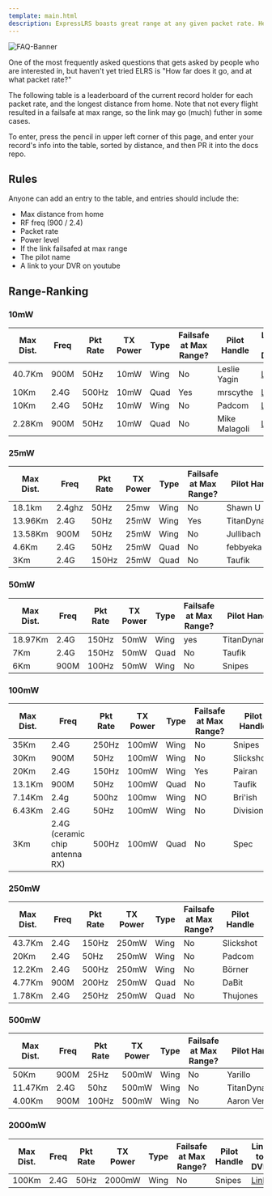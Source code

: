 ```yaml
---
template: main.html
description: ExpressLRS boasts great range at any given packet rate. Here's what others reached with their aircrafts.
---
```


![FAQ-Banner](https://raw.githubusercontent.com/ExpressLRS/ExpressLRS-hardware/master/img/community.png)

One of the most frequently asked questions that gets asked by people who are interested in, but haven't yet tried ELRS is "How far does it go, and at what packet rate?"

The following table is a leaderboard of the current record holder for each packet rate, and the longest distance from home. Note that not every flight resulted in a failsafe at max range, so the link may go (much) futher in some cases.

To enter, press the pencil in upper left corner of this page, and enter your record's info into the table, sorted by distance, and then PR it into the docs repo.

## Rules
Anyone can add an entry to the table, and entries should include the:

- Max distance from home
- RF freq (900 / 2.4)
- Packet rate
- Power level
- If the link failsafed at max range
- The pilot name
- A link to your DVR on youtube

## Range-Ranking

### 10mW
| Max Dist. | Freq | Pkt Rate | TX Power | Type | Failsafe at Max Range? | Pilot Handle | Link to DVR |
| ---- | -------- | -------- | --------- | --------- | ---------------------- | ------------ | ----------- |
| 40.7Km | 900M | 50Hz | 10mW | Wing | No | Leslie Yagin | [Link](https://www.youtube.com/watch?v=HRqTklpWDIM) |
| 10Km | 2.4G | 500Hz | 10mW | Quad | Yes | mrscythe | [Link](https://youtu.be/IpiPEZrCGtg) |
| 10Km | 2.4G | 50Hz | 10mW |  Wing| No | Padcom | [Link](https://www.youtube.com/watch?v=8Xm_bNlywQA) |
| 2.28Km | 900M | 50Hz | 10mW | Quad | No | Mike Malagoli | [Link](https://www.youtube.com/watch?v=qi4OygUAZxA&t=75s) |


### 25mW
| Max Dist. | Freq | Pkt Rate | TX Power | Type | Failsafe at Max Range? | Pilot Handle | Link to DVR |
| ---- | -------- | -------- | --------- | --------- | ---------------------- | ------------ | ----------- |
| 18.1km | 2.4ghz | 50Hz | 25mw | Wing | No | Shawn U | [Link](https://youtu.be/zxnUFy3WBsc) |
| 13.96Km | 2.4G | 50Hz | 25mW | Wing | Yes | TitanDynamics | [Link](https://www.youtube.com/watch?v=LPDKBW9XNKM) |
| 13.58Km | 900M | 50Hz | 25mW | Wing | No | Jullibach | [Link](https://youtu.be/gZ8q5DAIrtE) |
| 4.6Km | 2.4G | 50Hz | 25mW | Quad | No | febbyeka | [Link](https://www.youtube.com/watch?v=jtiu6GdsKhA) |
| 3Km | 2.4G | 150Hz | 25mW | Quad | No | Taufik | [Link](https://www.youtube.com/watch?v=vG_hxHndXdI&ab_channel=CauSiang) |

### 50mW
| Max Dist. | Freq | Pkt Rate | TX Power | Type | Failsafe at Max Range? | Pilot Handle | Link to DVR |
| ---- | -------- | -------- | --------- | --------- | ---------------------- | ------------ | ----------- |
| 18.97Km| 2.4G | 150Hz | 50mW | Wing | yes | TitanDynamics | [Link](https://www.youtube.com/watch?v=LPDKBW9XNKM) |
| 7Km | 2.4G | 150Hz | 50mW | Quad | No | Taufik | [Link](https://youtu.be/bUlUGCup48I) |
| 6Km | 900M | 100Hz | 50mW | Wing | No | Snipes | [Link](https://youtu.be/kN89mINbmQc?t=58) |

### 100mW
| Max Dist. | Freq | Pkt Rate | TX Power | Type | Failsafe at Max Range? | Pilot Handle | Link to DVR |
| ---- | -------- | -------- | --------- | --------- | ---------------------- | ------------ | ----------- |
| 35Km | 2.4G | 250Hz | 100mW | Wing | No | Snipes | [Link](https://youtu.be/dBmTRhgVcyY) |
| 30Km | 900M | 50Hz | 100mW | Wing | No | Slickshot | [Link](https://www.youtube.com/watch?v=PpJuhhFvYpM&t) |
| 20Km | 2.4G | 150Hz | 100mW | Wing | Yes | Pairan | [Link](https://youtu.be/B9-AItJ9WS0) |
| 13.1Km | 900M | 50Hz | 100mW | Quad | No | Taufik | [Link](https://youtu.be/Thrz9QuZGWE) |
| 7.14Km | 2.4g | 500hz | 100mw | Wing | NO | Bri'ish | [Link](https://youtu.be/FsQiL0LYnaY) |
| 6.43Km | 2.4G | 50Hz | 100mW | Wing | No | DivisionRc | [Link](https://youtu.be/3VAJ14y0ZIY) |
| 3Km | 2.4G (ceramic chip antenna RX) | 500Hz | 100mW | Quad | No | Spec | [Link](https://www.youtube.com/watch?v=kfa6ugX46n8)

### 250mW
| Max Dist. | Freq | Pkt Rate | TX Power | Type | Failsafe at Max Range? | Pilot Handle | Link to DVR |
| ---- | -------- | -------- | --------- | --------- | ---------------------- | ------------ | ----------- |
| 43.7Km | 2.4G | 150Hz | 250mW | Wing | No | Slickshot | [Link](https://www.youtube.com/watch?v=Fidq5O3IvZs) |
| 20Km | 2.4G | 50Hz | 250mW | Wing | No | Padcom | [Link](https://www.youtube.com/watch?v=Fu0fHgSrOqw) |
| 12.2Km | 2.4G | 500Hz | 250mW | Wing | No | Börner | [Link](https://youtu.be/GUUngM6NcAg) |
| 4.77Km | 900M | 200Hz | 250mW | Quad | No | DaBit | [Link](https://www.youtube.com/watch?v=k0lY0XwB6Ko) |
| 1.78Km | 2.4G | 250Hz | 250mW | Quad | No | Thujones | [Link](https://www.youtube.com/watch?v=jhWQvomcCLU) |

### 500mW
| Max Dist. | Freq | Pkt Rate | TX Power | Type | Failsafe at Max Range? | Pilot Handle | Link to DVR |
| ---- | -------- | -------- | --------- | --------- | ---------------------- | ------------ | ----------- |
| 50Km | 900M | 25Hz | 500mW | Wing | No | Yarillo | [Link](https://youtu.be/EJeTSvX5jrA) |
| 11.47Km | 2.4G | 50hz | 500mW | Wing | No | TitanDynamics | [Link](https://www.youtube.com/watch?v=LPDKBW9XNKM) |
| 4.00Km | 900M | 100Hz | 500mW | Wing | No | Aaron Vergara | [Link](https://www.youtube.com/watch?v=o_DbErp85cQ) |

### 2000mW
| Max Dist. | Freq | Pkt Rate | TX Power | Type | Failsafe at Max Range? | Pilot Handle | Link to DVR |
| ---- | -------- | -------- | --------- | --------- | ---------------------- | ------------ | ----------- |
| 100Km | 2.4G | 50Hz | 2000mW | Wing | No | Snipes | [Link](https://www.youtube.com/watch?v=IjQYLyvai6s) |
